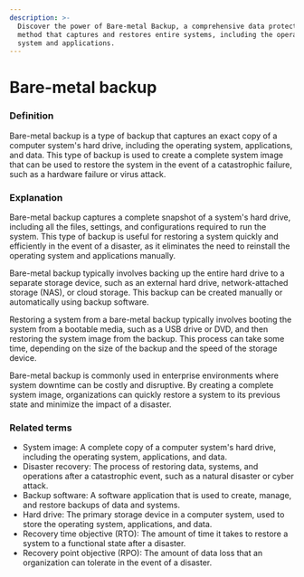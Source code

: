 ```yaml
---
description: >-
  Discover the power of Bare-metal Backup, a comprehensive data protection
  method that captures and restores entire systems, including the operating
  system and applications.
---
```


# Bare-metal backup

### Definition

Bare-metal backup is a type of backup that captures an exact copy of a computer system's hard drive, including the operating system, applications, and data. This type of backup is used to create a complete system image that can be used to restore the system in the event of a catastrophic failure, such as a hardware failure or virus attack.

### Explanation

Bare-metal backup captures a complete snapshot of a system's hard drive, including all the files, settings, and configurations required to run the system. This type of backup is useful for restoring a system quickly and efficiently in the event of a disaster, as it eliminates the need to reinstall the operating system and applications manually.

Bare-metal backup typically involves backing up the entire hard drive to a separate storage device, such as an external hard drive, network-attached storage (NAS), or cloud storage. This backup can be created manually or automatically using backup software.

Restoring a system from a bare-metal backup typically involves booting the system from a bootable media, such as a USB drive or DVD, and then restoring the system image from the backup. This process can take some time, depending on the size of the backup and the speed of the storage device.

Bare-metal backup is commonly used in enterprise environments where system downtime can be costly and disruptive. By creating a complete system image, organizations can quickly restore a system to its previous state and minimize the impact of a disaster.

### Related terms

* System image: A complete copy of a computer system's hard drive, including the operating system, applications, and data.
* Disaster recovery: The process of restoring data, systems, and operations after a catastrophic event, such as a natural disaster or cyber attack.
* Backup software: A software application that is used to create, manage, and restore backups of data and systems.
* Hard drive: The primary storage device in a computer system, used to store the operating system, applications, and data.
* Recovery time objective (RTO): The amount of time it takes to restore a system to a functional state after a disaster.
* Recovery point objective (RPO): The amount of data loss that an organization can tolerate in the event of a disaster.
